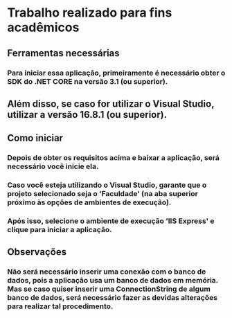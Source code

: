# Trabalho realizado para fins acadêmicos

## Ferramentas necessárias
### Para iniciar essa aplicação, primeiramente é necessário obter o SDK do .NET CORE na versão 3.1 (ou superior). 
## Além disso, se caso for utilizar o Visual Studio, utilizar a versão 16.8.1 (ou superior).

## Como iniciar
### Depois de obter os requisitos acima e baixar a aplicação, será necessário você inicie ela. 
### Caso você esteja utilizando o Visual Studio, garante que o projeto selecionado seja o 'Faculdade' (na aba superior próximo às opções de ambientes de execução).
### Após isso, selecione o ambiente de execução 'IIS Express' e clique para iniciar a aplicação. 

## Observações
### Não será necessário inserir uma conexão com o banco de dados, pois a aplicação usa um banco de dados em memória. Mas se caso quiser inserir uma ConnectionString de algum banco de dados, será necessário fazer as devidas alterações para realizar tal procedimento.
